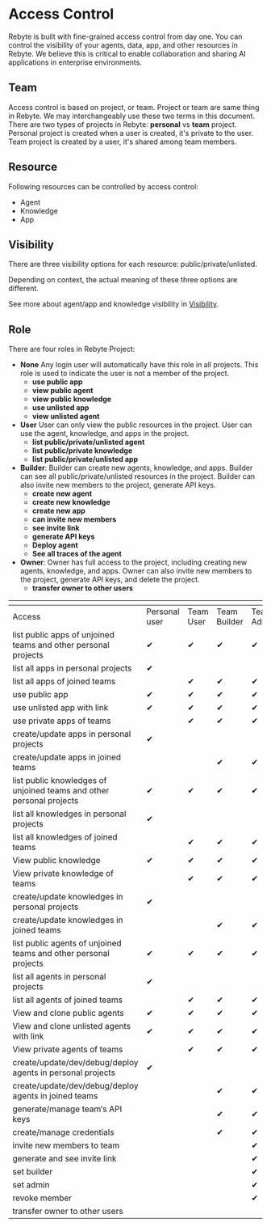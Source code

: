 # Access Control

Rebyte is built with fine-grained access control from day one. You can control the visibility of your agents, data, app, and other resources in Rebyte. We believe this is critical to enable collaboration and sharing AI applications in enterprise environments.

## Team

Access control is based on project, or team. Project or team are same thing in Rebyte. We may interchangeably use these two terms in this document. There are two types of projects in Rebyte: **personal** vs **team** project. Personal project is created when a user is created, it's private to the user. Team project is created by a user, it's shared among team members.

## Resource

Following resources can be controlled by access control:

* Agent
* Knowledge
* App

## Visibility

There are three visibility options for each resource: public/private/unlisted.

Depending on context, the actual meaning of these three options are different.

See more about agent/app and knowledge visibility in [Visibility](./visibility.md).

## Role

There are four roles in Rebyte Project:

* **None** Any login user will automatically have this role in all projects. This role is used to indicate the user is not a member of the project.
  * **use public app**
  * **view public agent**
  * **view public knowledge**
  * **use unlisted app**
  * **view unlisted agent**
* **User** User can only view the public resources in the project. User can use the agent, knowledge, and apps in the project.
  * **list public/private/unlisted agent**
  * **list public/private knowledge**
  * **list public/private/unlisted app**
* **Builder**: Builder can create new agents, knowledge, and apps. Builder can see all public/private/unlisted resources in the project. Builder can also invite new members to the project, generate API keys.
  * **create new agent**
  * **create new knowledge**
  * **create new app**
  * **can invite new members**
  * **see invite link**
  * **generate API keys**
  * **Deploy agent**
  * **See all traces of the agent**
* **Owner**: Owner has full access to the project, including creating new agents, knowledge, and apps. Owner can also invite new members to the project, generate API keys, and delete the project.
  * **transfer owner to other users**



<table data-header-hidden data-full-width="true"><thead><tr><th width="330"></th><th width="141"></th><th width="130"></th><th width="143"></th><th width="131"></th><th></th></tr></thead><tbody><tr><td>Access</td><td>Personal user</td><td>Team User</td><td>Team Builder</td><td>Team Admin</td><td>Team Owner</td></tr><tr><td>list public apps of unjoined teams and other personal projects</td><td>✔</td><td>✔</td><td>✔</td><td>✔</td><td>✔</td></tr><tr><td>list all apps in personal projects</td><td>✔</td><td><br></td><td><br></td><td><br></td><td><br></td></tr><tr><td>list all apps of joined teams</td><td><br></td><td>✔</td><td>✔</td><td>✔</td><td>✔</td></tr><tr><td>use public app</td><td>✔</td><td>✔</td><td>✔</td><td>✔</td><td>✔</td></tr><tr><td>use unlisted app with link</td><td>✔</td><td>✔</td><td>✔</td><td>✔</td><td>✔</td></tr><tr><td>use private apps of teams</td><td><br></td><td>✔</td><td>✔</td><td>✔</td><td>✔</td></tr><tr><td>create/update apps in personal projects</td><td>✔</td><td><br></td><td><br></td><td><br></td><td><br></td></tr><tr><td>create/update apps in joined teams</td><td><br></td><td><br></td><td>✔</td><td>✔</td><td>✔</td></tr><tr><td>list public knowledges of unjoined teams and other personal projects</td><td>✔</td><td>✔<br></td><td>✔</td><td>✔</td><td>✔<br></td></tr><tr><td>list all knowledges in personal projects</td><td>✔</td><td><br></td><td><br></td><td><br></td><td><br></td></tr><tr><td>list all knowledges of joined teams</td><td><br></td><td>✔</td><td>✔</td><td>✔</td><td>✔</td></tr><tr><td>View public knowledge</td><td>✔</td><td>✔</td><td>✔</td><td>✔</td><td>✔</td></tr><tr><td>View private knowledge of teams</td><td><br></td><td>✔</td><td>✔</td><td>✔</td><td>✔</td></tr><tr><td>create/update knowledges in personal projects</td><td>✔</td><td><br></td><td><br></td><td><br></td><td><br></td></tr><tr><td>create/update knowledges in joined teams</td><td><br></td><td><br></td><td>✔</td><td>✔</td><td>✔</td></tr><tr><td>list public agents of unjoined teams and other personal projects</td><td>✔</td><td>✔</td><td>✔</td><td>✔</td><td>✔</td></tr><tr><td>list all agents in personal projects</td><td>✔</td><td><br></td><td><br></td><td><br></td><td><br></td></tr><tr><td>list all agents of joined teams</td><td><br></td><td>✔</td><td>✔</td><td>✔</td><td>✔</td></tr><tr><td>View and clone public agents</td><td>✔</td><td>✔</td><td>✔</td><td>✔</td><td>✔</td></tr><tr><td>View and clone unlisted agents with link</td><td>✔</td><td>✔</td><td>✔</td><td>✔</td><td>✔</td></tr><tr><td>View private agents of teams</td><td><br></td><td>✔</td><td>✔</td><td>✔</td><td>✔</td></tr><tr><td>create/update/dev/debug/deploy agents in personal projects</td><td>✔</td><td><br></td><td><br></td><td><br></td><td><br></td></tr><tr><td>create/update/dev/debug/deploy agents in joined teams</td><td><br></td><td><br></td><td>✔</td><td>✔</td><td>✔</td></tr><tr><td>generate/manage team‘s API keys</td><td><br></td><td><br></td><td>✔</td><td>✔</td><td>✔</td></tr><tr><td>create/manage credentials</td><td><br></td><td><br></td><td>✔</td><td>✔</td><td>✔</td></tr><tr><td>invite new members to team</td><td><br></td><td><br></td><td><br></td><td>✔</td><td>✔</td></tr><tr><td>generate and see invite link</td><td><br></td><td><br></td><td><br></td><td>✔</td><td>✔</td></tr><tr><td>set builder</td><td><br></td><td><br></td><td><br></td><td>✔</td><td>✔</td></tr><tr><td>set admin</td><td><br></td><td><br></td><td><br></td><td>✔</td><td>✔</td></tr><tr><td>revoke member</td><td><br></td><td><br></td><td><br></td><td>✔</td><td>✔</td></tr><tr><td>transfer owner to other users</td><td><br></td><td><br></td><td><br></td><td><br></td><td>✔</td></tr></tbody></table>
